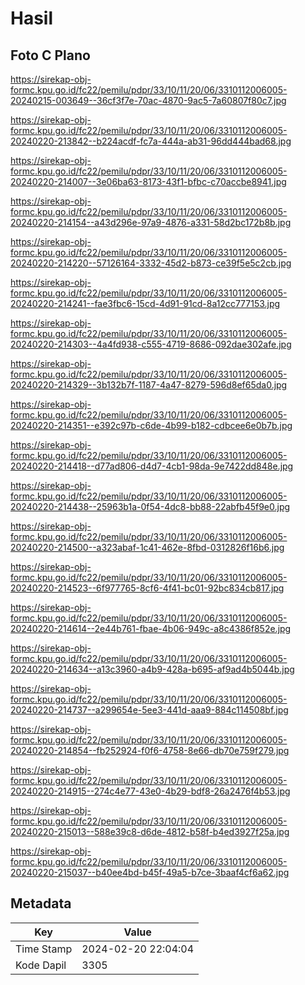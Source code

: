 # Hasil

## Foto C Plano

https://sirekap-obj-formc.kpu.go.id/fc22/pemilu/pdpr/33/10/11/20/06/3310112006005-20240215-003649--36cf3f7e-70ac-4870-9ac5-7a60807f80c7.jpg

https://sirekap-obj-formc.kpu.go.id/fc22/pemilu/pdpr/33/10/11/20/06/3310112006005-20240220-213842--b224acdf-fc7a-444a-ab31-96dd444bad68.jpg

https://sirekap-obj-formc.kpu.go.id/fc22/pemilu/pdpr/33/10/11/20/06/3310112006005-20240220-214007--3e06ba63-8173-43f1-bfbc-c70accbe8941.jpg

https://sirekap-obj-formc.kpu.go.id/fc22/pemilu/pdpr/33/10/11/20/06/3310112006005-20240220-214154--a43d296e-97a9-4876-a331-58d2bc172b8b.jpg

https://sirekap-obj-formc.kpu.go.id/fc22/pemilu/pdpr/33/10/11/20/06/3310112006005-20240220-214220--57126164-3332-45d2-b873-ce39f5e5c2cb.jpg

https://sirekap-obj-formc.kpu.go.id/fc22/pemilu/pdpr/33/10/11/20/06/3310112006005-20240220-214241--fae3fbc6-15cd-4d91-91cd-8a12cc777153.jpg

https://sirekap-obj-formc.kpu.go.id/fc22/pemilu/pdpr/33/10/11/20/06/3310112006005-20240220-214303--4a4fd938-c555-4719-8686-092dae302afe.jpg

https://sirekap-obj-formc.kpu.go.id/fc22/pemilu/pdpr/33/10/11/20/06/3310112006005-20240220-214329--3b132b7f-1187-4a47-8279-596d8ef65da0.jpg

https://sirekap-obj-formc.kpu.go.id/fc22/pemilu/pdpr/33/10/11/20/06/3310112006005-20240220-214351--e392c97b-c6de-4b99-b182-cdbcee6e0b7b.jpg

https://sirekap-obj-formc.kpu.go.id/fc22/pemilu/pdpr/33/10/11/20/06/3310112006005-20240220-214418--d77ad806-d4d7-4cb1-98da-9e7422dd848e.jpg

https://sirekap-obj-formc.kpu.go.id/fc22/pemilu/pdpr/33/10/11/20/06/3310112006005-20240220-214438--25963b1a-0f54-4dc8-bb88-22abfb45f9e0.jpg

https://sirekap-obj-formc.kpu.go.id/fc22/pemilu/pdpr/33/10/11/20/06/3310112006005-20240220-214500--a323abaf-1c41-462e-8fbd-0312826f16b6.jpg

https://sirekap-obj-formc.kpu.go.id/fc22/pemilu/pdpr/33/10/11/20/06/3310112006005-20240220-214523--6f977765-8cf6-4f41-bc01-92bc834cb817.jpg

https://sirekap-obj-formc.kpu.go.id/fc22/pemilu/pdpr/33/10/11/20/06/3310112006005-20240220-214614--2e44b761-fbae-4b06-949c-a8c4386f852e.jpg

https://sirekap-obj-formc.kpu.go.id/fc22/pemilu/pdpr/33/10/11/20/06/3310112006005-20240220-214634--a13c3960-a4b9-428a-b695-af9ad4b5044b.jpg

https://sirekap-obj-formc.kpu.go.id/fc22/pemilu/pdpr/33/10/11/20/06/3310112006005-20240220-214737--a299654e-5ee3-441d-aaa9-884c114508bf.jpg

https://sirekap-obj-formc.kpu.go.id/fc22/pemilu/pdpr/33/10/11/20/06/3310112006005-20240220-214854--fb252924-f0f6-4758-8e66-db70e759f279.jpg

https://sirekap-obj-formc.kpu.go.id/fc22/pemilu/pdpr/33/10/11/20/06/3310112006005-20240220-214915--274c4e77-43e0-4b29-bdf8-26a2476f4b53.jpg

https://sirekap-obj-formc.kpu.go.id/fc22/pemilu/pdpr/33/10/11/20/06/3310112006005-20240220-215013--588e39c8-d6de-4812-b58f-b4ed3927f25a.jpg

https://sirekap-obj-formc.kpu.go.id/fc22/pemilu/pdpr/33/10/11/20/06/3310112006005-20240220-215037--b40ee4bd-b45f-49a5-b7ce-3baaf4cf6a62.jpg


## Metadata

| Key        | Value               |
| ---------- | ------------------- |
| Time Stamp | 2024-02-20 22:04:04 |
| Kode Dapil | 3305                |



